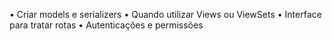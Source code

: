 • Criar models e serializers
• Quando utilizar Views ou ViewSets
• Interface para tratar rotas
• Autenticações e permissões
